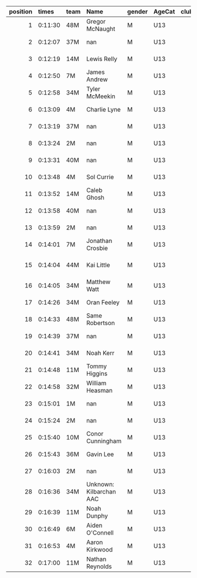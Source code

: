|   position | times   | team   | Name                    | gender   | AgeCat   |   clubnumber | Club name            | Website                               |   finishPosition |
|-----------:|:--------|:-------|:------------------------|:---------|:---------|-------------:|:---------------------|:--------------------------------------|-----------------:|
|          1 | 0:11:30 | 48M    | Gregor McNaught         | M        | U13      |           48 | Springburn Harriers  | https://www.springburnharriers.co.uk/ |                1 |
|          2 | 0:12:07 | 37M    | nan                     | M        | U13      |           37 | Law & District AAC   | http://www.lawaac.co.uk/              |                2 |
|          3 | 0:12:19 | 14M    | Lewis Relly             | M        | U13      |           14 | Ayr Seaforth AC      | https://www.ayrseaforth.co.uk/        |                3 |
|          4 | 0:12:50 | 7M     | James Andrew            | M        | U13      |            7 | Giffnock North AC    | https://www.giffnocknorth.co.uk/      |                4 |
|          5 | 0:12:58 | 34M    | Tyler McMeekin          | M        | U13      |           34 | Kilbarchan AAC       | https://kilbarchanaac.org.uk/         |                5 |
|          6 | 0:13:09 | 4M     | Charlie Lyne            | M        | U13      |            4 | Inverclyde AC        | https://www.inverclydeac.org/         |                6 |
|          7 | 0:13:19 | 37M    | nan                     | M        | U13      |           37 | Law & District AAC   | http://www.lawaac.co.uk/              |                7 |
|          8 | 0:13:24 | 2M     | nan                     | M        | U13      |            2 | Kilmarnock H&AC      | http://www.kilmarnockharriers.com/    |                8 |
|          9 | 0:13:31 | 40M    | nan                     | M        | U13      |           40 | Motherwell AC        | https://motherwellac.com/             |                9 |
|         10 | 0:13:48 | 4M     | Sol Currie              | M        | U13      |            4 | Inverclyde AC        | https://www.inverclydeac.org/         |               10 |
|         11 | 0:13:52 | 14M    | Caleb Ghosh             | M        | U13      |           14 | Ayr Seaforth AC      | https://www.ayrseaforth.co.uk/        |               11 |
|         12 | 0:13:58 | 40M    | nan                     | M        | U13      |           40 | Motherwell AC        | https://motherwellac.com/             |               12 |
|         13 | 0:13:59 | 2M     | nan                     | M        | U13      |            2 | Kilmarnock H&AC      | http://www.kilmarnockharriers.com/    |               13 |
|         14 | 0:14:01 | 7M     | Jonathan Crosbie        | M        | U13      |            7 | Giffnock North AC    | https://www.giffnocknorth.co.uk/      |               14 |
|         15 | 0:14:04 | 44M    | Kai Little              | M        | U13      |           44 | North Ayrshire AAC   | https://naathletics.co.uk/            |               15 |
|         16 | 0:14:05 | 34M    | Matthew Watt            | M        | U13      |           34 | Kilbarchan AAC       | https://kilbarchanaac.org.uk/         |               16 |
|         17 | 0:14:26 | 34M    | Oran Feeley             | M        | U13      |           34 | Kilbarchan AAC       | https://kilbarchanaac.org.uk/         |               17 |
|         18 | 0:14:33 | 48M    | Same Robertson          | M        | U13      |           48 | Springburn Harriers  | https://www.springburnharriers.co.uk/ |               18 |
|         19 | 0:14:39 | 37M    | nan                     | M        | U13      |           37 | Law & District AAC   | http://www.lawaac.co.uk/              |               19 |
|         20 | 0:14:41 | 34M    | Noah Kerr               | M        | U13      |           34 | Kilbarchan AAC       | https://kilbarchanaac.org.uk/         |               20 |
|         21 | 0:14:48 | 11M    | Tommy Higgins           | M        | U13      |           11 | Airdrie Harriers     | http://airdrieharriers.org/           |               21 |
|         22 | 0:14:58 | 32M    | William Heasman         | M        | U13      |           32 | Helensburgh AAC      | https://www.helensburghaac.com/       |               22 |
|         23 | 0:15:01 | 1M     | nan                     | M        | U13      |            1 | East Kilbride AC     | http://www.ekac.org.uk/               |               23 |
|         24 | 0:15:24 | 2M     | nan                     | M        | U13      |            2 | Kilmarnock H&AC      | http://www.kilmarnockharriers.com/    |               24 |
|         25 | 0:15:40 | 10M    | Conor Cunningham        | M        | U13      |           10 | Shettleston Harriers | http://shettlestonharriers.org.uk/    |               25 |
|         26 | 0:15:43 | 36M    | Gavin Lee               | M        | U13      |           36 | Larkhall YMCA        | https://www.larkhallymcaharriers.org  |               26 |
|         27 | 0:16:03 | 2M     | nan                     | M        | U13      |            2 | Kilmarnock H&AC      | http://www.kilmarnockharriers.com/    |               27 |
|         28 | 0:16:36 | 34M    | Unknown: Kilbarchan AAC | M        | U13      |           34 | Kilbarchan AAC       | https://kilbarchanaac.org.uk/         |               28 |
|         29 | 0:16:39 | 11M    | Noah Dunphy             | M        | U13      |           11 | Airdrie Harriers     | http://airdrieharriers.org/           |               29 |
|         30 | 0:16:49 | 6M     | Aiden O'Connell         | M        | U13      |            6 | Cambuslang Harriers  | https://cambuslangharriers.org/       |               30 |
|         31 | 0:16:53 | 4M     | Aaron Kirkwood          | M        | U13      |            4 | Inverclyde AC        | https://www.inverclydeac.org/         |               31 |
|         32 | 0:17:00 | 11M    | Nathan Reynolds         | M        | U13      |           11 | Airdrie Harriers     | http://airdrieharriers.org/           |               32 |